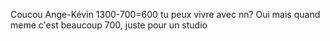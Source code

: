 Coucou Ange-Kévin
1300-700=600 tu peux vivre avec nn?
Oui mais quand meme c'est beaucoup 700, juste pour un studio
